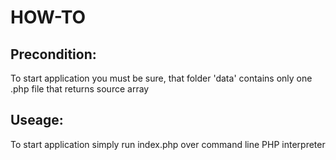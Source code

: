 # HOW-TO
## Precondition:
To start application you must be sure, that folder 'data' contains only one .php file that returns source array
## Useage:
To start application simply run index.php over command line PHP interpreter
